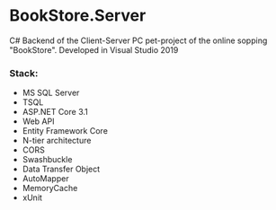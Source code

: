 # BookStore.Server
C# Backend of the Client-Server PC pet-project of the online sopping "BookStore". 
Developed in Visual Studio 2019

### Stack:
* MS SQL Server
* TSQL
* ASP.NET Core 3.1
* Web API
* Entity Framework Core
* N-tier architecture
* CORS
* Swashbuckle
* Data Transfer Object
* AutoMapper
* MemoryCache
* xUnit


